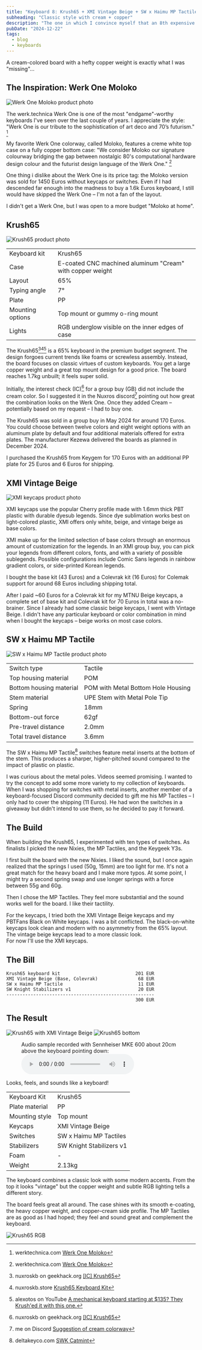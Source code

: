 ```yaml
---
title: "Keyboard 8: Krush65 + XMI Vintage Beige + SW x Haimu MP Tactiles"
subheading: "Classic style with cream + copper"
description: "The one in which I convince myself that an 8th expensive keyboard is a bargain."
pubDate: "2024-12-22"
tags:
  - blog
  - keyboards
---
```


A cream-colored board with a hefty copper weight is exactly what I was "missing"...

## The Inspiration: Werk One Moloko

![Werk One Moloko product photo](./images/2024-12-22_werk_one.webp)

The werk.technica Werk One is one of the most "endgame"-worthy keyboards I've seen over the last couple of years.
I appreciate the style: "Werk One is our tribute to the sophistication of art deco and 70’s futurism." [^werk_one]

[^werk_one]: werktechnica.com [Werk One Moloko](https://werktechnica.com/products/moloko)

My favorite Werk One colorway, called Moloko, features a creme white top case on a fully copper bottom case: "We consider Moloko our signature colourway bridging the gap between nostalgic 80's computational hardware design colour and the futurist design language of the Werk One." [^werk_one]

One thing i dislike about the Werk One is its price tag:
the Moloko version was sold for 1450 Euros without keycaps or switches.
Even if I had descended far enough into the madness to buy a 1.6k Euros keyboard, I still would have skipped the Werk One – I'm not a fan of the layout.

I didn't get a Werk One, but I was open to a more budget "Moloko at home".

## Krush65

![Krush65 product photo](./images/2024-12-22_krush65_cream_copper.jpg)

|  |  |
| ---- | ---- |
| Keyboard kit | Krush65 |
| Case | E-coated CNC machined aluminum "Cream" with copper weight |
| Layout | 65% |
| Typing angle | 7° |
| Plate | PP |
| Mounting options | Top mount or gummy o-ring mount |
| Lights | RGB underglow visible on the inner edges of case |

The Krush65[^krush65_ic][^krush65_nuxros][^krush65_alexotos] is a 65% keyboard in the premium budget segment.
The design forgoes current trends like foams or screwless assembly.
Instead, the board focuses on classic virtues of custom keyboards.
You get a large copper weight and a great top mount design for a good price.
The board reaches 1.7kg unbuilt; it feels super solid.

[^krush65_ic]: nuxroskb on geekhack.org [[IC] Krush65](https://geekhack.org/index.php?topic=120988.0)
[^krush65_nuxros]: nuxroskb.store [Krush65 Keyboard Kit](https://nuxroskb.store/products/krush65)
[^krush65_alexotos]: alexotos on YouTube [A mechanical keyboard starting at $135? They Krush'ed it with this one.](https://www.youtube.com/watch?v=es5d8xXJ7fE)

Initially, the interest check (IC)[^krush65_ic] for a group buy (GB) did not include the cream color.
So I suggested it in the Nuxros discord[^krush65_discord_suggestions] pointing out how great the combination looks on the Werk One.
Once they added Cream – potentially based on my request – I had to buy one.

[^krush65_discord_suggestions]: me on Discord [Suggestion of cream colorway](https://discord.com/channels/881866319866257408/1008757140187517018/1137725797952655442)

The Krush65 was sold in a group buy in May 2024 for around 170 Euros.
You could choose between twelve colors and eight weight options with an aluminum plate by default and four additional materials offered for extra plates.
The manufacturer Kezewa delivered the boards as planned in December 2024.

I purchased the Krush65 from Keygem for 170 Euros with an additional PP plate for 25 Euros and 6 Euros for shipping.

## XMI Vintage Beige

![XMI keycaps product photo](./images/2024-12-22_xmi_colors.jpg)

XMI keycaps use the popular Cherry profile made with 1.6mm thick PBT plastic with durable dyesub legends.
Since dye sublimation works best on light-colored plastic, XMI offers only white, beige, and vintage beige as base colors.

XMI make up for the limited selection of base colors through an enormous amount of customization for the legends.
In an XMI group buy, you can pick your legends from different colors, fonts, and with a variety of possible sublegends.
Possible configurations include Comic Sans legends in rainbow gradient colors, or side-printed Korean legends.

I bought the base kit (43 Euros) and a Colevrak kit (16 Euros) for Colemak support for around 68 Euros including shipping total.

After I paid ~60 Euros for a Colevrak kit for my MTNU Beige keycaps, a complete set of base kit and Colevrak kit for 70 Euros in total was a no-brainer. Since I already had some classic beige keycaps, I went with Vintage Beige. I didn't have any particular keyboard or color combination in mind when I bought the keycaps – beige works on most case colors.

## SW x Haimu MP Tactile

![SW x Haimu MP Tactile product photo](./images/2024-12-22_mp_tactile.webp)

|  |  |
| ---- | ---- |
| Switch type | Tactile |
| Top housing material | POM |
| Bottom housing material | POM with Metal Bottom Hole Housing |
| Stem material | UPE Stem with Metal Pole Tip |
| Spring | 18mm |
| Bottom-out force | 62gf |
| Pre-travel distance | 2.0mm |
| Total travel distance | 3.6mm |

The SW x Haimu MP Tactile[^mptactile_delta] switches feature metal inserts at the bottom of the stem. This produces a sharper, higher-pitched sound compared to the impact of plastic on plastic.

[^mptactile_delta]: deltakeyco.com [SWK Catmint](https://deltakeyco.com/products/swk-x-haimu-mp-tactile-switches)

I was curious about the metal poles.
Videos seemed promising.
I wanted to try the concept to add some more variety to my collection of keyboards.
When I was shopping for switches with metal inserts, another member of a keyboard-focused Discord community decided to gift me his MP Tactiles – I only had to cover the shipping (11 Euros). He had won the switches in a giveaway but didn't intend to use them, so he decided to pay it forward.

## The Build

When building the Krush65, I experimented with ten types of switches.
As finalists I picked the new Nixies, the MP Tactiles, and the Keygeek&nbsp;Y3s.

I first built the board with the new Nixies.
I liked the sound, but I once again realized that the springs I used (50g, 15mm) are too light for me.
It's not a great match for the heavy board and I make more typos.
At some point, I might try a second spring swap and use longer springs with a force between 55g and 60g.

Then I chose the MP Tactiles.
They feel more substantial and the sound works well for the board.
I like their tactility.

For the keycaps, I tried both the XMI Vintage Beige keycaps and my PBTFans Black on White keycaps.
I was a bit conflicted.
The black-on-white keycaps look clean and modern with no asymmetry from the 65% layout.
The vintage beige keycaps lead to a more classic look.  
For now I'll use the XMI keycaps.

## The Bill

```plain
Krush65 keyboard kit                            201 EUR
XMI Vintage Beige (Base, Colevrak)               68 EUR
SW x Haimu MP Tactile                            11 EUR
SW Knight Stabilizers v1                         20 EUR
-------------------------------------------------------
                                                300 EUR
```

## The Result

![Krush65 with XMI Vintage Beige](./images/2024-12-22_krush65_xmi.jpg)
![Krush65 bottom](./images/2024-12-22_krush65_bottom.jpg)
  
<figure>
  <figcaption>Audio sample recorded with Sennheiser MKE 600 about 20cm above the keyboard pointing down:</figcaption>
  <audio controls src="/media/2024-12-22_keyboard_krush65.mp3"></audio>
</figure>

Looks, feels, and sounds like a keyboard!

|  |  |
| ---- | ---- |
| Keyboard Kit   | Krush65 |
| Plate material | PP |
| Mounting style | Top mount |
| Keycaps | XMI Vintage Beige |
| Switches | SW x Haimu MP Tactiles |
| Stabilizers | SW Knight Stabilizers v1 |
| Foam | - |
| Weight | 2.13kg |

The keyboard combines a classic look with some modern accents.
From the top it looks "vintage" but the copper weight and subtle RGB lighting tells a different story.

The board feels great all around.
The case shines with its smooth e-coating, the heavy copper weight, and copper–cream side profile.
The MP Tactiles are as good as I had hoped; they feel and sound great and complement the keyboard.

![Krush65 RGB](./images/2024-12-22_krush65_xmi_2.jpg)
